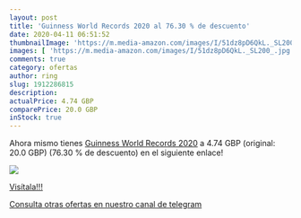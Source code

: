 ```yaml
---
layout: post
title: 'Guinness World Records 2020 al 76.30 % de descuento'
date: 2020-04-11 06:51:52
thumbnailImage: 'https://m.media-amazon.com/images/I/51dz8pD6QkL._SL200_.jpg'
images: [ 'https://m.media-amazon.com/images/I/51dz8pD6QkL._SL200_.jpg' ]
comments: true
category: ofertas
author: ring
slug: 1912286815
description:
actualPrice: 4.74 GBP
comparePrice: 20.0 GBP
inStock: true
---
```


Ahora mismo tienes [Guinness World Records 2020](https://www.amazon.com/dp/1912286815/?tag=redken08-20) a 4.74 GBP (original: 20.0 GBP) (76.30 %  de descuento) en el siguiente enlace!

[![](https://m.media-amazon.com/images/I/51dz8pD6QkL._SL200_.jpg)](https://www.amazon.com/dp/1912286815/?tag=redken08-20)

[Visítala!!!](https://www.amazon.com/dp/1912286815/?tag=redken08-20)

[Consulta otras ofertas en nuestro canal de telegram](https://t.me/s/ofertas25)

